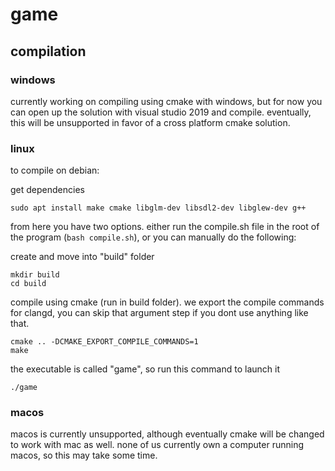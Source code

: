 # game

<h2>compilation</h2>

<h3>windows</h3>

currently working on compiling using cmake with windows, but for now you can open up the solution with visual studio 2019 and compile. eventually, this will be unsupported in favor of a cross platform cmake solution.

<h3>linux</h3>

to compile on debian:

get dependencies
```
sudo apt install make cmake libglm-dev libsdl2-dev libglew-dev g++
```

from here you have two options. either run the compile.sh file in the root of the program (`bash compile.sh`), or you can manually do the following:

create and move into "build" folder
```
mkdir build
cd build
```
compile using cmake (run in build folder). we export the compile commands for clangd, you can skip that argument step if you dont use anything like that.
```
cmake .. -DCMAKE_EXPORT_COMPILE_COMMANDS=1
make
```
the executable is called "game", so run this command to launch it
```
./game
```

<h3>macos</h3>

macos is currently unsupported, although eventually cmake will be changed to work with mac as well. none of us currently own a computer running macos, so this may take some time.